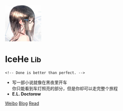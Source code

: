 <img src="_docsify/avatar-400.png" alt="avatar"  width="120px"/>

# IceHe <small>Lib</small>

    <!-- Done is better than perfect. -->

<!-- - [GitHub](https://github.com/IceHe) &nbsp;/&nbsp; [GitLab](https://gitlab.com/IceHe) &nbsp;/&nbsp; [Weibo](https://weibo.com/icedes) -->

- 写一部小说就像在黑夜里开车<br/>你只能看到车灯照亮的部分，但是你却可以走完整个旅程
- **E.L. Doctorow**

<!-- - Tech &nbsp;/&nbsp; Tool &nbsp;/&nbsp; Life &nbsp;/&nbsp; Favorite &nbsp;/&nbsp; Wiki -->

<!-- - Wiki：Never memorize something that you can look up. -->
<!-- - **Albert Einstein** -->

[Weibo](https://weibo.com/icedes)
[Blog](https://icehe.me)
[Read](#icehe39s-lib)

<!-- Ref : https://docsify.js.org/#/cover -->
